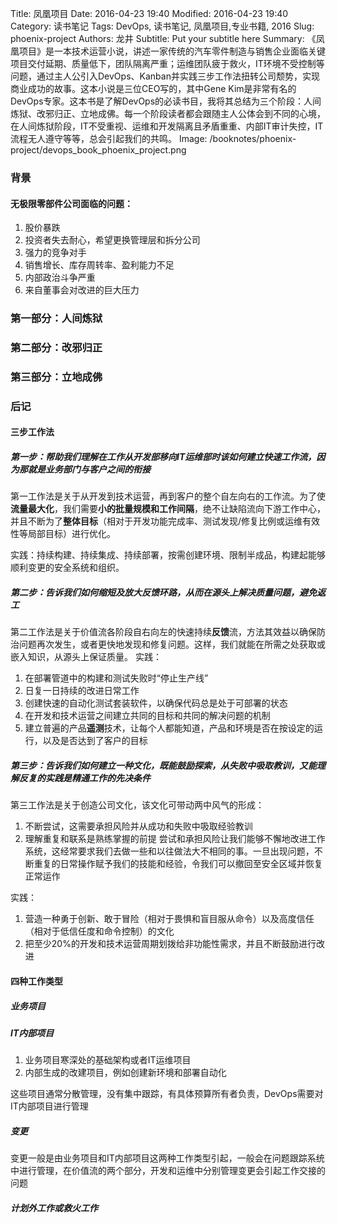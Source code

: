 Title: 凤凰项目
Date: 2016-04-23 19:40
Modified: 2016-04-23 19:40
Category: 读书笔记
Tags: DevOps, 读书笔记, 凤凰项目,专业书籍, 2016
Slug: phoenix-project
Authors: 龙井
Subtitle: Put your subtitle here
Summary: 《凤凰项目》是一本技术运营小说，讲述一家传统的汽车零件制造与销售企业面临关键项目交付延期、质量低下，团队隔离严重；运维团队疲于救火，IT环境不受控制等问题，通过主人公引入DevOps、Kanban并实践三步工作法扭转公司颓势，实现商业成功的故事。这本小说是三位CEO写的，其中Gene Kim是非常有名的DevOps专家。这本书是了解DevOps的必读书目，我将其总结为三个阶段：人间炼狱、改邪归正、立地成佛。每一个阶段读者都会跟随主人公体会到不同的心境，在人间炼狱阶段，IT不受重视、运维和开发隔离且矛盾重重、内部IT审计失控，IT流程无人遵守等等，总会引起我们的共鸣。
Image: /booknotes/phoenix-project/devops_book_phoenix_project.png



### 背景
#### 无极限零部件公司面临的问题：

1. 股价暴跌
2. 投资者失去耐心，希望更换管理层和拆分公司
3. 强力的竞争对手
4. 销售增长、库存周转率、盈利能力不足
5. 内部政治斗争严重
6. 来自董事会对改进的巨大压力
 

### 第一部分：人间炼狱
### 第二部分：改邪归正
### 第三部分：立地成佛


### 后记


#### 三步工作法
##### 第一步：帮助我们理解在工作从开发部移向IT运维部时该如何建立快速工作流，因为那就是业务部门与客户之间的衔接
第一工作法是关于从开发到技术运营，再到客户的整个自左向右的工作流。为了使**流量最大化**，我们需要**小的批量规模和工作间隔**，绝不让缺陷流向下游工作中心，并且不断为了**整体目标**（相对于开发功能完成率、测试发现/修复比例或运维有效性等局部目标）进行优化。

实践：持续构建、持续集成、持续部署，按需创建环境、限制半成品，构建起能够顺利变更的安全系统和组织。

##### 第二步：告诉我们如何缩短及放大反馈环路，从而在源头上解决质量问题，避免返工
第二工作法是关于价值流各阶段自右向左的快速持续**反馈**流，方法其效益以确保防治问题再次发生，或者更快地发现和修复问题。这样，我们就能在所需之处获取或嵌入知识，从源头上保证质量。
实践：

1. 在部署管道中的构建和测试失败时“停止生产线”
2. 日复一日持续的改进日常工作
3. 创建快速的自动化测试套装软件，以确保代码总是处于可部署的状态
4. 在开发和技术运营之间建立共同的目标和共同的解决问题的机制
5. 建立普遍的产品**遥测**技术，让每个人都能知道，产品和环境是否在按设定的运行，以及是否达到了客户的目标


##### 第三步：告诉我们如何建立一种文化，既能鼓励探索，从失败中吸取教训，又能理解反复的实践是精通工作的先决条件
第三工作法是关于创造公司文化，该文化可带动两中风气的形成：

1. 不断尝试，这需要承担风险并从成功和失败中吸取经验教训
2. 理解重复和联系是熟练掌握的前提
尝试和承担风险让我们能够不懈地改进工作系统，这经常要求我们去做一些和以往做法大不相同的事。一旦出现问题，不断重复的日常操作赋予我们的技能和经验，令我们可以撤回至安全区域并恢复正常运作

实践：

1. 营造一种勇于创新、敢于冒险（相对于畏惧和盲目服从命令）以及高度信任（相对于低信任度和命令控制）的文化
2. 把至少20%的开发和技术运营周期划拨给非功能性需求，并且不断鼓励进行改进

#### 四种工作类型

##### 业务项目

##### IT内部项目

1. 业务项目寒深处的基础架构或者IT运维项目
2. 内部生成的改建项目，例如创建新环境和部署自动化

这些项目通常分散管理，没有集中跟踪，有具体预算所有者负责，DevOps需要对IT内部项目进行管理

##### 变更

变更一般是由业务项目和IT内部项目这两种工作类型引起，一般会在问题跟踪系统中进行管理，在价值流的两个部分，开发和运维中分别管理变更会引起工作交接的问题

##### 计划外工作或救火工作

